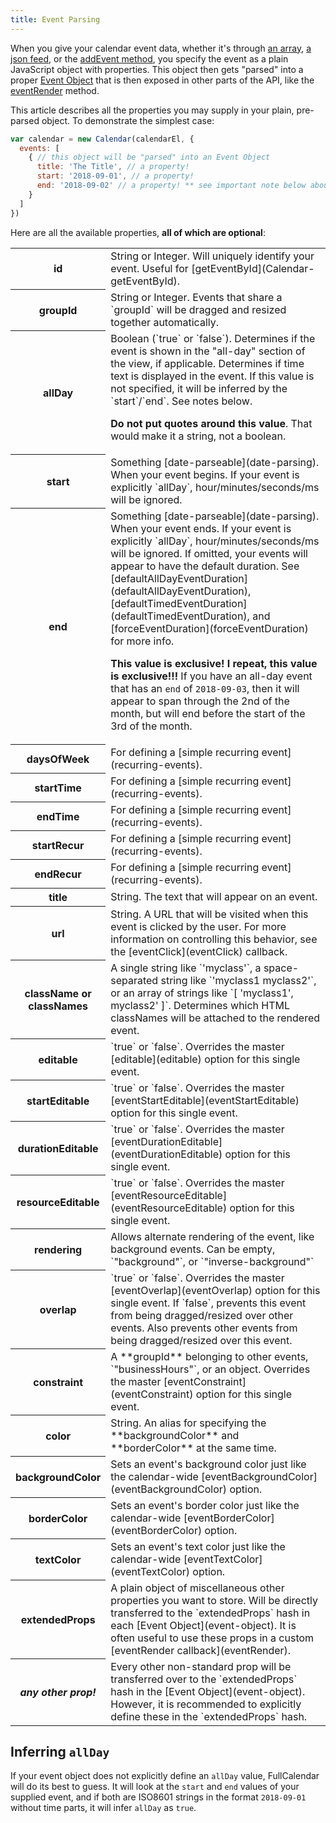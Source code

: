 ```yaml
---
title: Event Parsing
---
```


When you give your calendar event data, whether it's through [an array](events-array), [a json feed](events-json-feed), or the [addEvent method](Calendar-addEvent), you specify the event as a plain JavaScript object with properties. This object then gets "parsed" into a proper [Event Object](event-object) that is then exposed in other parts of the API, like the [eventRender](eventRender) method.

This article describes all the properties you may supply in your plain, pre-parsed object. To demonstrate the simplest case:

```js
var calendar = new Calendar(calendarEl, {
  events: [
    { // this object will be "parsed" into an Event Object
      title: 'The Title', // a property!
      start: '2018-09-01', // a property!
      end: '2018-09-02' // a property! ** see important note below about 'end' **
    }
  ]
})
```

Here are all the available properties, **all of which are optional**:

<table>

<tr>
<th>id</th>
<td markdown='1'>
String or Integer. Will uniquely identify your event. Useful for [getEventById](Calendar-getEventById).
</td>
</tr>

<tr>
<th>groupId</th>
<td markdown='1'>
String or Integer. Events that share a `groupId` will be dragged and resized together automatically.
</td>
</tr>

<tr>
<th>allDay</th>
<td markdown='1'>
Boolean (`true` or `false`). Determines if the event is shown in the "all-day" section of the view, if applicable. Determines if time text is displayed in the event. If this value is not specified, it will be inferred by the `start`/`end`. See notes below.

**Do not put quotes around this value**. That would make it a string, not a boolean.
</td>
</tr>

<tr>
<th>start</th>
<td markdown='1'>
Something [date-parseable](date-parsing). When your event begins. If your event is explicitly `allDay`, hour/minutes/seconds/ms will be ignored.
</td>
</tr>

<tr>
<th>end</th>
<td markdown='1'>
Something [date-parseable](date-parsing). When your event ends. If your event is explicitly `allDay`, hour/minutes/seconds/ms will be ignored. If omitted, your events will appear to have the default duration. See [defaultAllDayEventDuration](defaultAllDayEventDuration), [defaultTimedEventDuration](defaultTimedEventDuration), and [forceEventDuration](forceEventDuration) for more info.

**This value is exclusive! I repeat, this value is exclusive!!!**
If you have an all-day event that has an `end` of `2018-09-03`, then it will appear to span through the 2nd of the month, but will end before the start of the 3rd of the month.
</td>
</tr>

<tr>
<th>daysOfWeek</th>
<td markdown='1'>
For defining a [simple recurring event](recurring-events).
</td>
</tr>

<tr>
<th>startTime</th>
<td markdown='1'>
For defining a [simple recurring event](recurring-events).
</td>
</tr>

<tr>
<th>endTime</th>
<td markdown='1'>
For defining a [simple recurring event](recurring-events).
</td>
</tr>

<tr>
<th>startRecur</th>
<td markdown='1'>
For defining a [simple recurring event](recurring-events).
</td>
</tr>

<tr>
<th>endRecur</th>
<td markdown='1'>
For defining a [simple recurring event](recurring-events).
</td>
</tr>

<tr>
<th>title</th>
<td markdown='1'>
String. The text that will appear on an event.
</td>
</tr>

<tr>
<th>url</th>
<td markdown='1'>
String. A URL that will be visited when this event is clicked by the user. For more information on controlling this behavior, see the [eventClick](eventClick) callback.
</td>
</tr>

<tr>
<th><div style='white-space:nowrap'>className or</div> classNames</th>
<td markdown='1'>
A single string like `'myclass'`, a space-separated string like `'myclass1 myclass2'`, or an array of strings like `[ 'myclass1', myclass2' ]`. Determines which HTML classNames will be attached to the rendered event.
</td>
</tr>

<tr>
<th>editable</th>
<td markdown='1'>
`true` or `false`. Overrides the master [editable](editable) option for this single event.
</td>
</tr>

<tr>
<th>startEditable</th>
<td markdown='1'>
`true` or `false`. Overrides the master [eventStartEditable](eventStartEditable) option for this single event.
</td>
</tr>

<tr>
<th>durationEditable</th>
<td markdown='1'>
`true` or `false`. Overrides the master [eventDurationEditable](eventDurationEditable) option for this single event.
</td>
</tr>

<tr>
<th>resourceEditable</th>
<td markdown='1'>
`true` or `false`. Overrides the master [eventResourceEditable](eventResourceEditable) option for this single event.
</td>
</tr>

<tr>
<th>rendering</th>
<td markdown='1'>
Allows alternate rendering of the event, like background events. Can be empty, `"background"`, or `"inverse-background"`
</td>
</tr>

<tr>
<th>overlap</th>
<td markdown='1'>
`true` or `false`. Overrides the master [eventOverlap](eventOverlap) option for this single event. If `false`, prevents this event from being dragged/resized over other events. Also prevents other events from being dragged/resized over this event.
</td>
</tr>

<tr>
<th>constraint</th>
<td markdown='1'>
A **groupId** belonging to other events, `"businessHours"`, or an object. Overrides the master [eventConstraint](eventConstraint) option for this single event.
</td>
</tr>

<tr>
<th>color</th>
<td markdown='1'>
String. An alias for specifying the **backgroundColor** and **borderColor** at the same time.
</td>
</tr>

<tr>
<th>backgroundColor</th>
<td markdown='1'>
Sets an event's background color just like the calendar-wide [eventBackgroundColor](eventBackgroundColor) option.
</td>
</tr>

<tr>
<th>borderColor</th>
<td markdown='1'>
Sets an event's border color just like the calendar-wide [eventBorderColor](eventBorderColor) option.
</td>
</tr>

<tr>
<th>textColor</th>
<td markdown='1'>
Sets an event's text color just like the calendar-wide [eventTextColor](eventTextColor) option.
</td>
</tr>

<tr>
<th>extendedProps</th>
<td markdown='1'>
A plain object of miscellaneous other properties you want to store. Will be directly transferred to the `extendedProps` hash in each [Event Object](event-object). It is often useful to use these props in a custom [eventRender callback](eventRender).
</td>
</tr>

<tr>
<th><em>any other prop!</em></th>
<td markdown='1'>
Every other non-standard prop will be transferred over to the `extendedProps` hash in the [Event Object](event-object). However, it is recommended to explicitly define these in the `extendedProps` hash.
</td>
</tr>

</table>


## Inferring `allDay`

If your event object does not explicitly define an `allDay` value, FullCalendar will do its best to guess. It will look at the `start` and `end` values of your supplied event, and if both are ISO8601 strings in the format `2018-09-01` without time parts, it will infer `allDay` as `true`.
